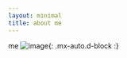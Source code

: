 ```yaml
---
layout: minimal
title: about me
---
```

me
![image](https://homocumulus.github.io/assets/img/charactersheet.jpeg){: .mx-auto.d-block :}
